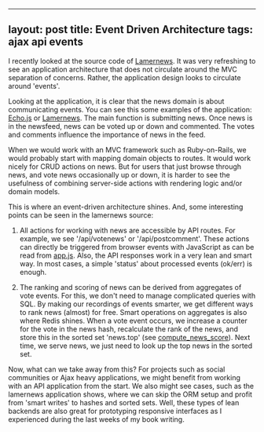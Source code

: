 ---
layout: post
title: Event Driven Architecture
tags: ajax api events
----
I recently looked at the source code of [Lamernews](https://github.com/antirez/lamernews). It was very refreshing to see an application architecture that does not circulate around the MVC separation of concerns. Rather, the application design looks to circulate around 'events'.

Looking at the application, it is clear that the news domain is about communicating events. You can see this some examples of the application: [Echo.js](http://echojs.org) or [Lamernews](http://lamernews.org). The main function is submitting news. Once news is in the newsfeed, news can be voted up or down and commented. The votes and comments influence the importance of news in the feed.

When we would work with an MVC framework such as Ruby-on-Rails, we would probably start with mapping domain objects to routes. It would work nicely for CRUD actions on news. But for users that just browse through news, and vote news occasionally up or down, it is harder to see the usefulness of combining server-side actions with rendering logic and/or domain models.

This is where an event-driven architecture shines. And, some interesting points can be seen in the lamernews source:

1. All actions for working with news are accessible by API routes. For example, we see '/api/votenews' or '/api/postcomment'. These actions can directly be triggered from browser events with JavaScript as can be read from [app.js](https://github.com/antirez/lamernews/blob/master/public/js/app.js). Also, the API responses work in a very lean and smart way. In most cases, a simple 'status' about processed events (ok/err) is enough.

2. The ranking and scoring of news can be derived from aggregates of vote events. For this, we don't need to manage complicated queries with SQL. By making our recordings of events smarter, we get different ways to rank news (almost) for free. Smart operations on aggregates is also where Redis shines. When a vote event occurs, we increase a counter for the vote in the news hash, recalculate the rank of the news, and store this in the sorted set 'news.top' (see [compute_news_score](https://github.com/antirez/lamernews/blob/master/app.rb#L1431-L1443)). Next time, we serve news, we just need to look up the top news in the sorted set.

Now, what can we take away from this? For projects such as social communities or Ajax heavy applications, we might benefit from working with an API application from the start. We also might see cases, such as the lamernews application shows, where we can skip the ORM setup and profit from 'smart writes' to hashes and sorted sets. Well, these types of lean backends are also great for prototyping responsive interfaces as I experienced during the last weeks of my book writing.



